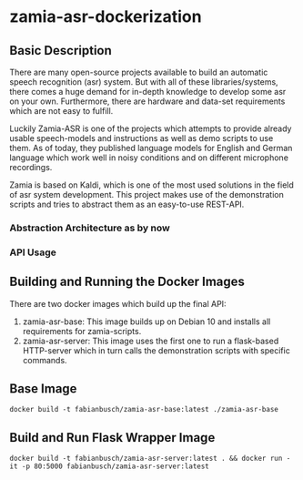 # zamia-asr-dockerization

## Basic Description

There are many open-source projects available to build an automatic speech recognition (asr) system. But with all of these libraries/systems, there comes a huge demand for in-depth knowledge to develop some asr on your own. Furthermore, there are hardware and data-set requirements which are not easy to fulfill.

Luckily Zamia-ASR is one of the projects which attempts to provide already usable speech-models and instructions as well as demo scripts to use them. As of today, they published language models for English and German language which work well in noisy conditions and on different microphone recordings.

Zamia is based on Kaldi, which is one of the most used solutions in the field of asr system development. This project makes use of the demonstration scripts and tries to abstract them as an easy-to-use REST-API.

### Abstraction Architecture as by now

### API Usage

## Building and Running the Docker Images

There are two docker images which build up the final API:

1. zamia-asr-base: This image builds up on Debian 10 and installs all requirements for zamia-scripts.
2. zamia-asr-server: This image uses the first one to run a flask-based HTTP-server which in turn calls the demonstration scripts with specific commands.

## Base Image

```docker build -t fabianbusch/zamia-asr-base:latest ./zamia-asr-base```

## Build and Run Flask Wrapper Image

```docker build -t fabianbusch/zamia-asr-server:latest . && docker run -it -p 80:5000 fabianbusch/zamia-asr-server:latest```